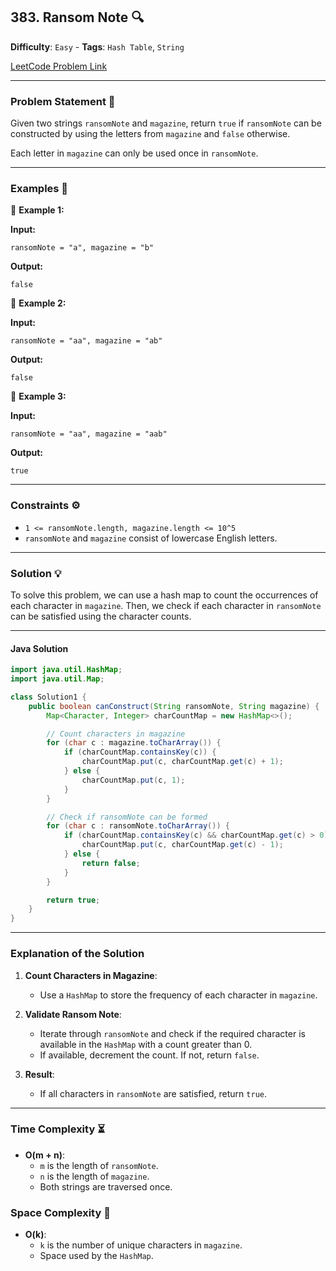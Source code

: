 ## 383. Ransom Note 🔍

**Difficulty**: `Easy` - **Tags**: `Hash Table`, `String`

[LeetCode Problem Link](https://leetcode.com/problems/ransom-note/)

---

### Problem Statement 📜

Given two strings `ransomNote` and `magazine`, return `true` if `ransomNote` can be constructed by using the letters from `magazine` and `false` otherwise.

Each letter in `magazine` can only be used once in `ransomNote`.

---

### Examples 🌟

🔹 **Example 1:**

**Input:**
```plaintext
ransomNote = "a", magazine = "b"
```

**Output:**
```plaintext
false
```

🔹 **Example 2:**

**Input:**
```plaintext
ransomNote = "aa", magazine = "ab"
```

**Output:**
```plaintext
false
```

🔹 **Example 3:**

**Input:**
```plaintext
ransomNote = "aa", magazine = "aab"
```

**Output:**
```plaintext
true
```

---

### Constraints ⚙️

- `1 <= ransomNote.length, magazine.length <= 10^5`
- `ransomNote` and `magazine` consist of lowercase English letters.

---

### Solution 💡

To solve this problem, we can use a hash map to count the occurrences of each character in `magazine`. Then, we check if each character in `ransomNote` can be satisfied using the character counts.

---

#### Java Solution

```java
import java.util.HashMap;
import java.util.Map;

class Solution1 {
    public boolean canConstruct(String ransomNote, String magazine) {
        Map<Character, Integer> charCountMap = new HashMap<>();

        // Count characters in magazine
        for (char c : magazine.toCharArray()) {
            if (charCountMap.containsKey(c)) {
                charCountMap.put(c, charCountMap.get(c) + 1);
            } else {
                charCountMap.put(c, 1);
            }
        }

        // Check if ransomNote can be formed
        for (char c : ransomNote.toCharArray()) {
            if (charCountMap.containsKey(c) && charCountMap.get(c) > 0) {
                charCountMap.put(c, charCountMap.get(c) - 1);
            } else {
                return false;
            }
        }

        return true;
    }
}
```

---

### Explanation of the Solution

1. **Count Characters in Magazine**:
   - Use a `HashMap` to store the frequency of each character in `magazine`.

2. **Validate Ransom Note**:
   - Iterate through `ransomNote` and check if the required character is available in the `HashMap` with a count greater than 0.
   - If available, decrement the count. If not, return `false`.

3. **Result**:
   - If all characters in `ransomNote` are satisfied, return `true`.

---

### Time Complexity ⏳

- **O(m + n)**:
  - `m` is the length of `ransomNote`.
  - `n` is the length of `magazine`.
  - Both strings are traversed once.

### Space Complexity 💾

- **O(k)**:
  - `k` is the number of unique characters in `magazine`.
  - Space used by the `HashMap`.
